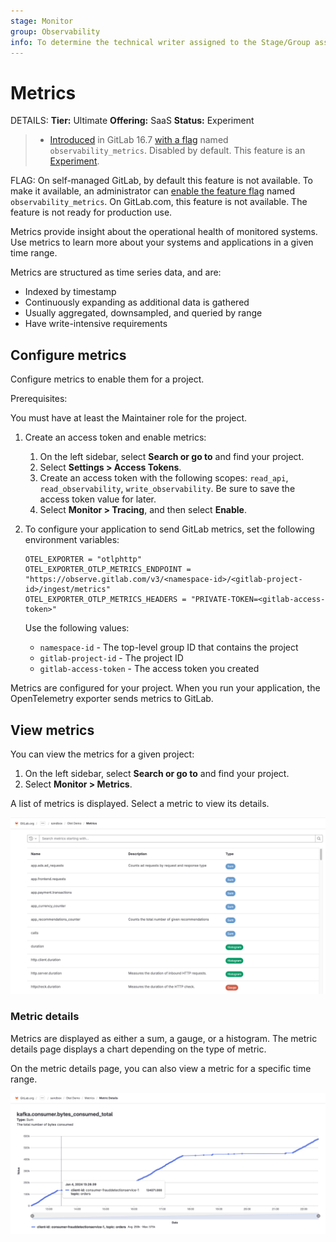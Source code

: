 ```yaml
---
stage: Monitor
group: Observability
info: To determine the technical writer assigned to the Stage/Group associated with this page, see https://handbook.gitlab.com/handbook/product/ux/technical-writing/#assignments
---
```


# Metrics

DETAILS:
**Tier:** Ultimate
**Offering:** SaaS
**Status:** Experiment

> - [Introduced](https://gitlab.com/gitlab-org/gitlab/-/merge_requests/124966) in GitLab 16.7 [with a flag](../administration/feature_flags.md) named `observability_metrics`. Disabled by default. This feature is an [Experiment](../policy/experiment-beta-support.md#experiment).

FLAG:
On self-managed GitLab, by default this feature is not available.
To make it available, an administrator can [enable the feature flag](../administration/feature_flags.md) named `observability_metrics`.
On GitLab.com, this feature is not available.
The feature is not ready for production use.

Metrics provide insight about the operational health of monitored systems.
Use metrics to learn more about your systems and applications in a given time range.

Metrics are structured as time series data, and are:

- Indexed by timestamp
- Continuously expanding as additional data is gathered
- Usually aggregated, downsampled, and queried by range
- Have write-intensive requirements

## Configure metrics

Configure metrics to enable them for a project.

Prerequisites:

You must have at least the Maintainer role for the project.

1. Create an access token and enable metrics:
   1. On the left sidebar, select **Search or go to** and find your project.
   1. Select **Settings > Access Tokens**.
   1. Create an access token with the following scopes: `read_api`, `read_observability`, `write_observability`. Be sure to save the access token value for later.
   1. Select **Monitor > Tracing**, and then select **Enable**.
1. To configure your application to send GitLab metrics, set the following environment variables:

   ```shell
   OTEL_EXPORTER = "otlphttp"
   OTEL_EXPORTER_OTLP_METRICS_ENDPOINT = "https://observe.gitlab.com/v3/<namespace-id>/<gitlab-project-id>/ingest/metrics"
   OTEL_EXPORTER_OTLP_METRICS_HEADERS = "PRIVATE-TOKEN=<gitlab-access-token>"
   ```

   Use the following values:

   - `namespace-id` - The top-level group ID that contains the project
   - `gitlab-project-id` - The project ID
   - `gitlab-access-token` - The access token you created

Metrics are configured for your project.
When you run your application, the OpenTelemetry exporter sends metrics to GitLab.

## View metrics

You can view the metrics for a given project:

1. On the left sidebar, select **Search or go to** and find your project.
1. Select **Monitor > Metrics**.

A list of metrics is displayed.
Select a metric to view its details.

![list of metrics](img/metrics_list_v16_8.png)

### Metric details

Metrics are displayed as either a sum, a gauge, or a histogram.
The metric details page displays a chart depending on the type of metric.

On the metric details page, you can also view a metric for a specific time range.

![metrics details](img/metrics_details_v16_8.png)
